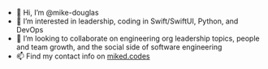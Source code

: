 - 👋 Hi, I’m @mike-douglas
- 👀 I’m interested in leadership, coding in Swift/SwiftUI, Python, and DevOps
- 💞️ I’m looking to collaborate on engineering org leadership topics, people and team growth, and the social side of software engineering
- 📫 Find my contact info on [miked.codes](https://miked.codes)

<!---
mike-douglas/mike-douglas is a ✨ special ✨ repository because its `README.md` (this file) appears on your GitHub profile.
You can click the Preview link to take a look at your changes.
--->

